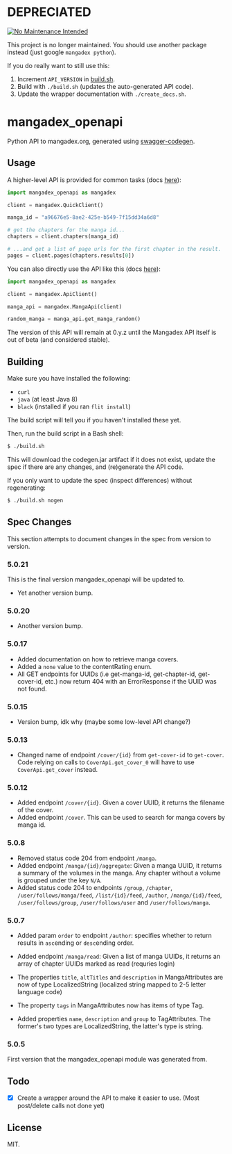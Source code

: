 # DEPRECIATED

[![No Maintenance Intended](http://unmaintained.tech/badge.svg)](http://unmaintained.tech/)

This project is no longer maintained. You should use another package instead (just google `mangadex python`).

If you do really want to still use this:

1. Increment `API_VERSION` in [build.sh](./build.sh).
2. Build with `./build.sh` (updates the auto-generated API code).
3. Update the wrapper documentation with `./create_docs.sh`.

# mangadex_openapi

Python API to mangadex.org, generated using [swagger-codegen](https://github.com/swagger-api/swagger-codegen).

## Usage

A higher-level API is provided for common tasks (docs [here](API.md)):

```python
import mangadex_openapi as mangadex

client = mangadex.QuickClient()

manga_id = "a96676e5-8ae2-425e-b549-7f15dd34a6d8"

# get the chapters for the manga id...
chapters = client.chapters(manga_id)

# ...and get a list of page urls for the first chapter in the result.
pages = client.pages(chapters.results[0])
```

You can also directly use the API like this (docs [here](api_docs/README.md)):

```python
import mangadex_openapi as mangadex

client = mangadex.ApiClient()

manga_api = mangadex.MangaApi(client)

random_manga = manga_api.get_manga_random()
```

The version of this API will remain at 0.y.z until the Mangadex API itself is out of beta (and considered stable).

## Building

Make sure you have installed the following:

-  `curl`
-  `java` (at least Java 8)
-  `black` (installed if you ran `flit install`)

The build script will tell you if you haven't installed these yet.

Then, run the build script in a Bash shell:

```bash
$ ./build.sh
```

This will download the codegen.jar artifact if it does not exist, update the spec if there are any changes, and (re)generate the API code.

If you only want to update the spec (inspect differences) without regenerating:

```bash
$ ./build.sh nogen
```

## Spec Changes

This section attempts to document changes in the spec from version to version.

### 5.0.21

This is the final version mangadex_openapi will be updated to.

- Yet another version bump.

### 5.0.20

- Another version bump.

### 5.0.17

- Added documentation on how to retrieve manga covers.
- Added a `none` value to the contentRating enum.
- All GET endpoints for UUIDs (i.e get-manga-id, get-chapter-id, get-cover-id, etc.) now return 404 with an ErrorResponse if the UUID was not found.

### 5.0.15

- Version bump, idk why (maybe some low-level API change?)

### 5.0.13

- Changed name of endpoint `/cover/{id}` from `get-cover-id` to `get-cover`.
  Code relying on calls to `CoverApi.get_cover_0` will have to use `CoverApi.get_cover` instead.

### 5.0.12

- Added endpoint `/cover/{id}`.
  Given a cover UUID, it returns the filename of the cover.
- Added endpoint `/cover`.
  This can be used to search for manga covers by manga id.

### 5.0.8

- Removed status code 204 from endpoint `/manga`.
- Added endpoint `/manga/{id}/aggregate`:
  Given a manga UUID, it returns a summary of the volumes in the manga.
  Any chapter without a volume is grouped under the key `N/A`.
- Added status code 204 to endpoints
  `/group`,
  `/chapter`,
  `/user/follows/manga/feed`,
  `/list/{id}/feed`,
  `/author`,
  `/manga/{id}/feed`,
  `/user/follows/group`,
  `/user/follows/user` and
  `/user/follows/manga`.

### 5.0.7

- Added param `order` to endpoint `/author`:
  specifies whether to return results in `asc`ending or `desc`ending order.

- Added endpoint `/manga/read`:
  Given a list of manga UUIDs, it returns an array of chapter UUIDs marked as read (requries login)

- The properties `title`, `altTitles` and `description` in MangaAttributes are now of type LocalizedString
  (localized string mapped to 2-5 letter language code)

- The property `tags` in MangaAttributes now has items of type Tag.

- Added properties `name`, `description` and `group` to TagAttributes.
  The former's two types are LocalizedString, the latter's type is string.

### 5.0.5

First version that the mangadex_openapi module was generated from.

## Todo

-  [x] Create a wrapper around the API to make it easier to use. (Most post/delete calls not done yet)

## License

MIT.
